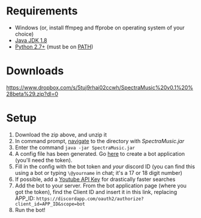 # Requirements
* Windows (or, install ffmpeg and ffprobe on operating system of your choice)
* [Java JDK 1.8](https://www.google.com/#q=download+jdk+8)
* [Python 2.7+](https://www.python.org/downloads/) (must be on [PATH](https://www.google.com/search?q=add+python+to+system+path))

# Downloads
https://www.dropbox.com/s/5tuj9rhai02ccwh/SpectraMusic%20v0.1%20%28beta%29.zip?dl=0

# Setup
1. Download the zip above, and unzip it
2. In command prompt, [navigate](https://www.google.com/#q=how+to+navigate+in+cmd+prompt) to the directory with _SpectraMusic.jar_
3. Enter the command `java -jar SpectraMusic.jar`
4. A config file has been generated. Go [here](https://discordapp.com/developers/applications/me/create) to create a bot application (you'll need the token).
5. Fill in the config with the bot token and _your_ discord ID (you can find this using a bot or typing `\@yourname` in chat; it's a 17 or 18 digit number)
6. If possible, add a [Youtube API Key](https://console.developers.google.com/apis/dashboard) for drastically faster searches
7. Add the bot to your server. From the bot application page (where you got the token), find the Client ID and insert it in this link, replacing APP_ID: `​https://discordapp.com/oauth2/authorize?client_id=APP_ID&scope=bot`
8. Run the bot!
